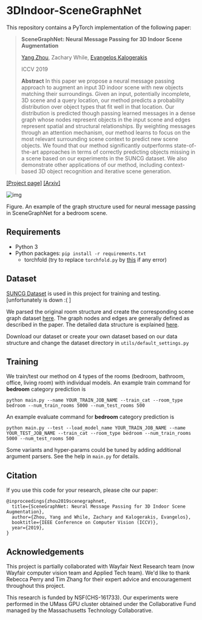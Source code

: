 # 3DIndoor-SceneGraphNet

This repository contains a PyTorch implementation of the following paper:

> **SceneGraphNet: Neural Message Passing for 3D Indoor Scene Augmentation**
>
> [Yang Zhou](https://people.umass.edu/~yangzhou), Zachary While, [Evangelos Kalogerakis](https://people.cs.umass.edu/~kalo/)
>
> ICCV 2019
>
> **Abstract** In this paper we propose a neural message passing approach to augment an input 3D indoor scene with new objects matching their surroundings. Given an input, potentially incomplete, 3D scene and a query location, our method predicts a probability distribution over object types that fit well in that location. Our distribution is predicted though passing learned messages in a dense graph whose nodes represent objects in the input scene and edges represent spatial and structural relationships. By weighting messages through an attention mechanism, our method learns to focus on the most relevant surrounding scene context to predict new scene objects. We found that our method significantly outperforms state-of-the-art approaches in terms of correctly predicting objects missing in a scene based on our experiments in the SUNCG dataset. We also demonstrate other applications of our method, including context-based 3D object recognition and iterative scene generation. 

[[Project page]](https://people.umass.edu/~yangzhou/scenegraphnet/) [[Arxiv]](https://arxiv.org/abs/1907.11308)

![img](docs/scene_graph_archi.png)

Figure. An example of the graph structure used for neural message passing in SceneGraphNet for a bedroom scene.

## Requirements

- Python 3
- Python packages: `pip install -r requirements.txt`
    - torchfold (try to replace `torchfold.py` by [this](https://raw.githubusercontent.com/CampagneLaboratory/torchfold/63e6768ffc3b41e839ace079612be9a8809e6380/torchfold/torchfold.py) if any error)

## Dataset

[SUNCG Dataset](http://suncg.cs.princeton.edu)  is used in this project for training and testing. [unfortunately is down :( ]

We parsed the original room structure and create the corresponding scene graph dataset [here](https://drive.google.com/open?id=11D2LFUcyzTPGPBhEbEq9-6-l71Rkco4D).
The graph nodes and edges are generally defined as described in the paper.
The detailed data structure is explained [here](data/data_structure.md).

Download our dataset or create your own dataset based on our data structure and change the dataset directory in `utils/default_settings.py`


## Training

We train/test our method on 4 types of the rooms (bedroom, bathroom, office, living room) with individual models. 
An example train command for __bedroom__ category prediction is

```
python main.py --name YOUR_TRAIN_JOB_NAME --train_cat --room_type bedroom --num_train_rooms 5000 --num_test_rooms 500
```

An example evaluate command for __bedroom__ category prediction is

```
python main.py --test --load_model_name YOUR_TRAIN_JOB_NAME --name YOUR_TEST_JOB_NAME --train_cat --room_type bedroom --num_train_rooms 5000 --num_test_rooms 500
```

Some variants and hyper-params could be tuned by adding additional argument parsers. See the help in `main.py` for details.


## Citation

If you use this code for your research, please cite our paper:

```
@inproceedings{zhou2019scenegraphnet,
  title={SceneGraphNet: Neural Message Passing for 3D Indoor Scene Augmentation},
  author={Zhou, Yang and While, Zachary and Kalogerakis, Evangelos},
  booktitle={IEEE Conference on Computer Vision (ICCV)},
  year={2019},
}
```

## Acknowledgements

This project is partially collaborated with Wayfair Next Research team (now Wayfair computer vision team and Applied Tech team). 
We'd like to thank Rebecca Perry and Tim Zhang for their expert advice and encouragement throughout this project.

This research is funded by NSF(CHS-161733). Our experiments were performed in the UMass GPU cluster obtained under the Collaborative Fund managed by the Massachusetts Technology Collaborative.
